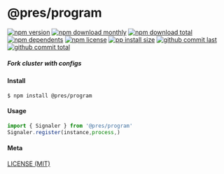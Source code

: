 # @pres/program

[![npm version][badge-npm-version]][url-npm]
[![npm download monthly][badge-npm-download-monthly]][url-npm]
[![npm download total][badge-npm-download-total]][url-npm]
[![npm dependents][badge-npm-dependents]][url-github]
[![npm license][badge-npm-license]][url-npm]
[![pp install size][badge-pp-install-size]][url-pp]
[![github commit last][badge-github-last-commit]][url-github]
[![github commit total][badge-github-commit-count]][url-github]

[//]: <> (Shields)

[badge-npm-version]: https://flat.badgen.net/npm/v/@pres/program

[badge-npm-download-monthly]: https://flat.badgen.net/npm/dm/@pres/program

[badge-npm-download-total]:https://flat.badgen.net/npm/dt/@pres/program

[badge-npm-dependents]: https://flat.badgen.net/npm/dependents/@pres/program

[badge-npm-license]: https://flat.badgen.net/npm/license/@pres/program

[badge-pp-install-size]: https://flat.badgen.net/packagephobia/install/@pres/program

[badge-github-last-commit]: https://flat.badgen.net/github/last-commit/hoyeungw/pres

[badge-github-commit-count]: https://flat.badgen.net/github/commits/hoyeungw/pres

[//]: <> (Link)

[url-npm]: https://npmjs.org/package/@pres/program

[url-pp]: https://packagephobia.now.sh/result?p=@pres/program

[url-github]: https://github.com/hoyeungw/pres

##### Fork cluster with configs

#### Install

```console
$ npm install @pres/program
```

#### Usage

```js
import { Signaler } from '@pres/program'
Signaler.register(instance,process,)
```

#### Meta

[LICENSE (MIT)](LICENSE)
